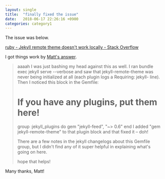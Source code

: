 ```yaml
---
layout: single
title:  "finally fixed the issue"
date:   2018-06-17 22:26:16 +0900
categories: category1
---
```


The issue was below.  

[ruby - Jekyll remote theme doesn't work locally - Stack Overflow](https://stackoverflow.com/questions/48728510/jekyll-remote-theme-doesnt-work-locally/50403126#50403126)

I got things work by [Matt's answer](https://stackoverflow.com/a/50403126/4061339).

> aaaah I was just bashing my head against this as well. I ran bundle exec jekyll serve --verbose and saw that jekyll-remote-theme was never being initialized at all (each plugin logs a Requiring: jekyll-<thing> line). Then I noticed this block in the Gemfile:
> 
> # If you have any plugins, put them here!
> group :jekyll_plugins do
>   gem "jekyll-feed", "~> 0.6"
> end
> I added "gem jekyll-remote-theme" to that plugin block and that fixed it – doh!
> 
> There are a few notes in the jekyll changelogs about this Gemfile group, but I didn't find any of it super helpful in explaining what's going on here.
> 
> hope that helps!

Many thanks, Matt!